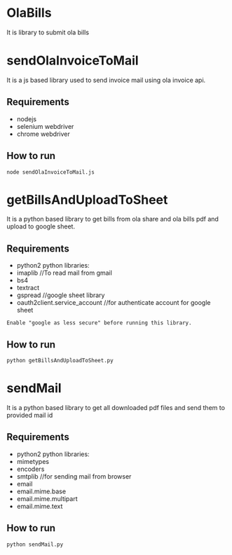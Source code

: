 # OlaBills
It is library to submit ola bills

# sendOlaInvoiceToMail
It is a js based library used to send invoice mail using ola invoice api.

## Requirements
 * nodejs
 * selenium webdriver
 * chrome webdriver
 
## How to run
```shell
node sendOlaInvoiceToMail.js
```

# getBillsAndUploadToSheet
It is a python based library to get bills from ola share and ola bills pdf and upload to google sheet.

## Requirements
* python2
python libraries:
* imaplib //To read mail from gmail
* bs4
* textract
* gspread  //google sheet library
* oauth2client.service_account //for authenticate account for google sheet

```shell
Enable "google as less secure" before running this library.
```
## How to run
```shell
python getBillsAndUploadToSheet.py
```

# sendMail
It is a python based library to get all downloaded pdf files and send them to provided mail id

## Requirements
* python2
python libraries:
* mimetypes
* encoders
* smtplib //for sending mail from browser
* email
* email.mime.base
* email.mime.multipart
* email.mime.text

## How to run
```shell
python sendMail.py
```

